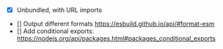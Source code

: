 - [x] Unbundled, with URL imports
- [] Output different formats https://esbuild.github.io/api/#format-esm
- [] Add conditional exports: https://nodejs.org/api/packages.html#packages_conditional_exports
